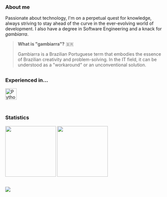 ### About me  
Passionate about technology, I'm on a perpetual quest for knowledge, always striving to stay ahead of the curve in the ever-evolving world of development. I also have a degree in Software Engineering and a knack for _gambiarra_.

> **What is "gambiarra"?** 🇧🇷
> 
> Gambiarra is a Brazilian Portuguese term that embodies the essence of Brazilian creativity and problem-solving. In the IT field, it can be understood as a "workaround" or an unconventional solution.
##  
<div>
  <h3>Experienced in...</h3>
  <img height="36rem" src="https://skillicons.dev/icons?i=python,java,javascript,typescript,angular,vue,cs,mysql" 
       title="Python, Java, JavaScript, Typescript, Angular, Vue, C# and SQL."/>
</div>

<br>

##  
### Statistics  
<div>  
  <img height="160rem" src="https://github-profile-summary-cards.vercel.app/api/cards/stats?username=ramon-victor&theme=github_dark"/>
  <img height="160rem" src="https://github-profile-summary-cards.vercel.app/api/cards/profile-details?username=ramon-victor&theme=github_dark"/>
</div>  

##  
![](https://visitor-badge.laobi.icu/badge?page_id=ramonvc.readme)
